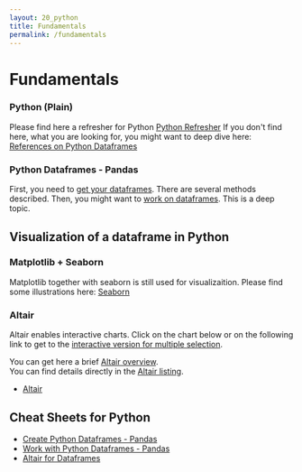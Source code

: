 ```yaml
---
layout: 20_python
title: Fundamentals
permalink: /fundamentals
---
```



# Fundamentals

### Python (Plain)

Please find here a refresher for Python [Python Refresher](python_refresher)
If you don't find here, what you are looking for, you might want to deep dive here: [References on Python Dataframes](python_references) 


### Python Dataframes - Pandas

First, you need to [get your dataframes](listing_pandas). There are several methods described.
Then, you might want to [work on dataframes](listing_pandas_operate). This is a deep topic.<br>


##  Visualization of a dataframe in Python

### Matplotlib + Seaborn

Matplotlib together with seaborn is still used for visualizaition. 
Please find some illustrations here: [Seaborn](python_visualization)


### Altair

Altair enables interactive charts. Click on the chart below or on the following link to get to the [interactive version for multiple selection](vega_cars_multi_selection). 


You can get here a brief [Altair overview](altair_overview).<br>
You can find details directly in the [Altair listing](altair_listing).<br>
-  [Altair](altair_story) 


##  Cheat Sheets for Python

- [Create Python Dataframes - Pandas](listing_pandas) 
- [Work with Python Dataframes - Pandas](listing_pandas_operate) 
- [Altair for Dataframes](altair_listing) 
